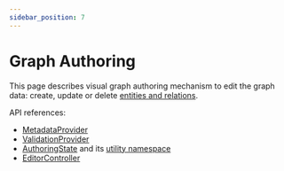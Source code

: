 ```yaml
---
sidebar_position: 7
---
```


# Graph Authoring

This page describes visual graph authoring mechanism to edit the graph data: create, update or delete [entities and relations](/docs/concepts/diagram-model.md).

API references:
  - [MetadataProvider](/docs/api/workspace/interfaces/MetadataProvider)
  - [ValidationProvider](/docs/api/workspace/interfaces/ValidationProvider)
  - [AuthoringState](/docs/api/workspace/interfaces/AuthoringState) and its [utility namespace](/docs/api/workspace/namespaces/AuthoringState)
  - [EditorController](/docs/api/workspace/classes/EditorController)
